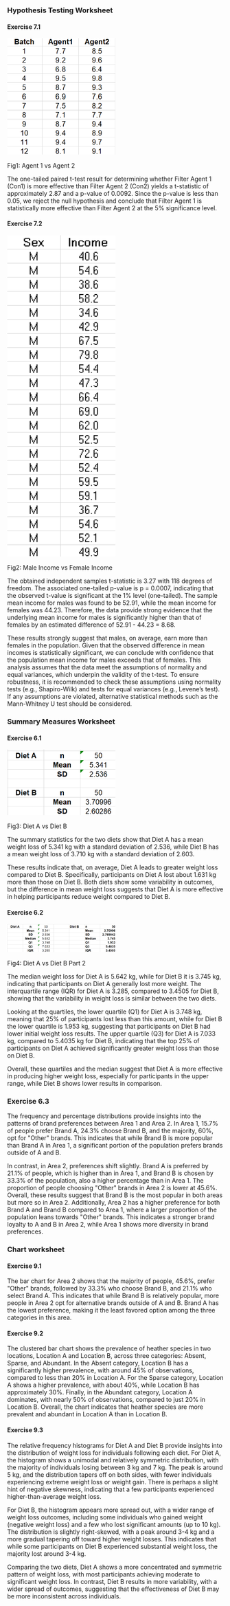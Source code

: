 ### Hypothesis Testing Worksheet

#### Exercise 7.1

<img src="https://github.com/mmapphk3/Research-Methods-and-Professional-Practice/blob/166036f57f7873361afe83923986b427483b1a05/ex7.1.png" alt="Corr Plot 1" style="width: 50%;"> 
<p>Fig1: Agent 1 vs Agent 2</p>


The one-tailed paired t-test result for determining whether Filter Agent 1 (Con1) is more effective than Filter Agent 2 (Con2) yields a t-statistic of approximately 2.87 and a p-value of 0.0092. Since the p-value is less than 0.05, we reject the null hypothesis and conclude that Filter Agent 1 is statistically more effective than Filter Agent 2 at the 5% significance level.

#### Exercise 7.2

<img src="https://github.com/mmapphk3/Research-Methods-and-Professional-Practice/blob/6fb4bf970d390c677bb620384840a403c499e8c3/ex7.2.png" alt="Corr Plot 1" style="width: 50%;"> 
<p>Fig2: Male Income vs Female Income </p>

The obtained independent samples t-statistic is 3.27 with 118 degrees of freedom. The associated one-tailed p-value is  p = 0.0007, indicating that the observed t-value is significant at the 1% level (one-tailed). The sample mean income for males was found to be 52.91, while the mean income for females was 44.23. Therefore, the data provide strong evidence that the underlying mean income for males is significantly higher than that of females by an estimated difference of 52.91 - 44.23 = 8.68.

These results strongly suggest that males, on average, earn more than females in the population. Given that the observed difference in mean incomes is statistically significant, we can conclude with confidence that the population mean income for males exceeds that of females.
This analysis assumes that the data meet the assumptions of normality and equal variances, which underpin the validity of the t-test. To ensure robustness, it is recommended to check these assumptions using normality tests (e.g., Shapiro-Wilk) and tests for equal variances (e.g., Levene’s test). If any assumptions are violated, alternative statistical methods such as the Mann-Whitney U test should be considered.

### Summary Measures Worksheet

#### Exercise 6.1

<img src="https://github.com/mmapphk3/Research-Methods-and-Professional-Practice/blob/fe6bc9b59db68796038b4a03b9e30ec7f1f89e7f/ex6.1.png" alt="Corr Plot 1" style="width: 50%;"> 
<p>Fig3: Diet A vs Diet B </p>

The summary statistics for the two diets show that Diet A has a mean weight loss of 5.341 kg with a standard deviation of 2.536, while Diet B has a mean weight loss of 3.710 kg with a standard deviation of 2.603.

These results indicate that, on average, Diet A leads to greater weight loss compared to Diet B. Specifically, participants on Diet A lost about 1.631 kg more than those on Diet B. Both diets show some variability in outcomes, but the difference in mean weight loss suggests that Diet A is more effective in helping participants reduce weight compared to Diet B.

#### Exercise 6.2

<img src="https://github.com/mmapphk3/Research-Methods-and-Professional-Practice/blob/d4a983eee3ded4851595f76981784c8f9f462a76/ex6.2.png" alt="Corr Plot 1" style="width: 50%;"> 
<p>Fig4: Diet A vs Diet B Part 2 </p>

The median weight loss for Diet A is 5.642 kg, while for Diet B it is 3.745 kg, indicating that participants on Diet A generally lost more weight. The interquartile range (IQR) for Diet A is 3.285, compared to 3.4505 for Diet B, showing that the variability in weight loss is similar between the two diets.

Looking at the quartiles, the lower quartile (Q1) for Diet A is 3.748 kg, meaning that 25% of participants lost less than this amount, while for Diet B the lower quartile is 1.953 kg, suggesting that participants on Diet B had lower initial weight loss results. The upper quartile (Q3) for Diet A is 7.033 kg, compared to 5.4035 kg for Diet B, indicating that the top 25% of participants on Diet A achieved significantly greater weight loss than those on Diet B.

Overall, these quartiles and the median suggest that Diet A is more effective in producing higher weight loss, especially for participants in the upper range, while Diet B shows lower results in comparison.

### Exercise 6.3

The frequency and percentage distributions provide insights into the patterns of brand preferences between Area 1 and Area 2. In Area 1, 15.7% of people prefer Brand A, 24.3% choose Brand B, and the majority, 60%, opt for "Other" brands. This indicates that while Brand B is more popular than Brand A in Area 1, a significant portion of the population prefers brands outside of A and B.

In contrast, in Area 2, preferences shift slightly. Brand A is preferred by 21.1% of people, which is higher than in Area 1, and Brand B is chosen by 33.3% of the population, also a higher percentage than in Area 1. The proportion of people choosing "Other" brands in Area 2 is lower at 45.6%.
Overall, these results suggest that Brand B is the most popular in both areas but more so in Area 2. Additionally, Area 2 has a higher preference for both Brand A and Brand B compared to Area 1, where a larger proportion of the population leans towards "Other" brands. This indicates a stronger brand loyalty to A and B in Area 2, while Area 1 shows more diversity in brand preferences.

### Chart worksheet

#### Exercise 9.1

The bar chart for Area 2 shows that the majority of people, 45.6%, prefer "Other" brands, followed by 33.3% who choose Brand B, and 21.1% who select Brand A. This indicates that while Brand B is relatively popular, more people in Area 2 opt for alternative brands outside of A and B. Brand A has the lowest preference, making it the least favored option among the three categories in this area.

#### Exercise 9.2

The clustered bar chart shows the prevalence of heather species in two locations, Location A and Location B, across three categories: Absent, Sparse, and Abundant. In the Absent category, Location B has a significantly higher prevalence, with around 45% of observations, compared to less than 20% in Location A. For the Sparse category, Location A shows a higher prevalence, with about 40%, while Location B has approximately 30%. Finally, in the Abundant category, Location A dominates, with nearly 50% of observations, compared to just 20% in Location B. Overall, the chart indicates that heather species are more prevalent and abundant in Location A than in Location B.

#### Exercise 9.3

The relative frequency histograms for Diet A and Diet B provide insights into the distribution of weight loss for individuals following each diet.
For Diet A, the histogram shows a unimodal and relatively symmetric distribution, with the majority of individuals losing between 3 kg and 7 kg. The peak is around 5 kg, and the distribution tapers off on both sides, with fewer individuals experiencing extreme weight loss or weight gain. There is perhaps a slight hint of negative skewness, indicating that a few participants experienced higher-than-average weight loss.

For Diet B, the histogram appears more spread out, with a wider range of weight loss outcomes, including some individuals who gained weight (negative weight loss) and a few who lost significant amounts (up to 10 kg). The distribution is slightly right-skewed, with a peak around 3-4 kg and a more gradual tapering off toward higher weight losses. This indicates that while some participants on Diet B experienced substantial weight loss, the majority lost around 3-4 kg.

Comparing the two diets, Diet A shows a more concentrated and symmetric pattern of weight loss, with most participants achieving moderate to significant weight loss. In contrast, Diet B results in more variability, with a wider spread of outcomes, suggesting that the effectiveness of Diet B may be more inconsistent across individuals.

